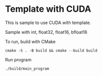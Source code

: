 # Template with CUDA
This is sample to use CUDA with template. 

Sample with int, float32, float16, bfloat16

To run, build with CMake
```
cmake -S . -B build && cmake --build build
```

Run program
```
./build/main_program
```